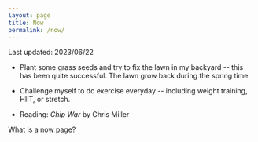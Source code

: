 ```yaml
---
layout: page
title: Now
permalink: /now/
---
```


Last updated: 2023/06/22

- Plant some grass seeds and try to fix the lawn in my backyard
-- this has been quite successful. The lawn grow back during the spring time.

- Challenge myself to do exercise everyday -- including weight training, HIIT, or stretch.

- Reading: *Chip War* by Chris Miller


What is a [now page](https://nownownow.com/about)?

